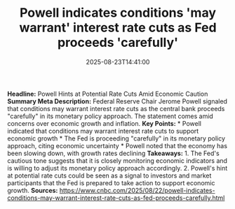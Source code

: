 ﻿---
title: "Powell indicates conditions 'may warrant' interest rate cuts as Fed proceeds 'carefully'"
date: "2025-08-23T14:41:00"
category: "Markets"
summary: ""
slug: "powell indicates conditions may warrant interest rate cuts a"
source_urls:
  - "https://www.cnbc.com/2025/08/22/powell-indicates-conditions-may-warrant-interest-rate-cuts-as-fed-proceeds-carefully.html"
seo:
  title: "Powell indicates conditions 'may warrant' interest rate cuts as Fed proceeds 'carefully' | Hash n Hedge"
  description: ""
  keywords: ["news", "markets", "brief"]
---
**Headline:** Powell Hints at Potential Rate Cuts Amid Economic Caution  **Summary Meta Description:** Federal Reserve Chair Jerome Powell signaled that conditions may warrant interest rate cuts as the central bank proceeds "carefully" in its monetary policy approach. The statement comes amid concerns over economic growth and inflation.  **Key Points:**  * Powell indicated that conditions may warrant interest rate cuts to support economic growth * The Fed is proceeding "carefully" in its monetary policy approach, citing economic uncertainty * Powell noted that the economy has been slowing down, with growth rates declining  **Takeaways:**  1. The Fed's cautious tone suggests that it is closely monitoring economic indicators and is willing to adjust its monetary policy approach accordingly. 2. Powell's hint at potential rate cuts could be seen as a signal to investors and market participants that the Fed is prepared to take action to support economic growth.  **Sources:** https://www.cnbc.com/2025/08/22/powell-indicates-conditions-may-warrant-interest-rate-cuts-as-fed-proceeds-carefully.html 
